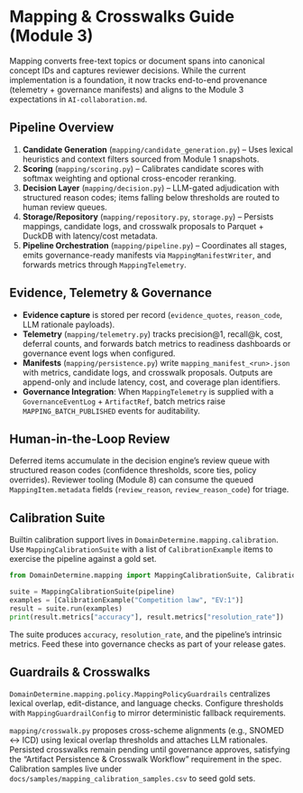# Mapping & Crosswalks Guide (Module 3)

Mapping converts free-text topics or document spans into canonical concept IDs and captures reviewer decisions. While the current implementation is a foundation, it now tracks end-to-end provenance (telemetry + governance manifests) and aligns to the Module 3 expectations in `AI-collaboration.md`.

## Pipeline Overview

1. **Candidate Generation** (`mapping/candidate_generation.py`) – Uses lexical heuristics and context filters sourced from Module 1 snapshots.
2. **Scoring** (`mapping/scoring.py`) – Calibrates candidate scores with softmax weighting and optional cross-encoder reranking.
3. **Decision Layer** (`mapping/decision.py`) – LLM-gated adjudication with structured reason codes; items falling below thresholds are routed to human review queues.
4. **Storage/Repository** (`mapping/repository.py`, `storage.py`) – Persists mappings, candidate logs, and crosswalk proposals to Parquet + DuckDB with latency/cost metadata.
5. **Pipeline Orchestration** (`mapping/pipeline.py`) – Coordinates all stages, emits governance-ready manifests via `MappingManifestWriter`, and forwards metrics through `MappingTelemetry`.

## Evidence, Telemetry & Governance

- **Evidence capture** is stored per record (`evidence_quotes`, `reason_code`, LLM rationale payloads).
- **Telemetry** (`mapping/telemetry.py`) tracks precision@1, recall@k, cost, deferral counts, and forwards batch metrics to readiness dashboards or governance event logs when configured.
- **Manifests** (`mapping/persistence.py`) write `mapping_manifest_<run>.json` with metrics, candidate logs, and crosswalk proposals. Outputs are append-only and include latency, cost, and coverage plan identifiers.
- **Governance Integration**: When `MappingTelemetry` is supplied with a `GovernanceEventLog` + `ArtifactRef`, batch metrics raise `MAPPING_BATCH_PUBLISHED` events for auditability.

## Human-in-the-Loop Review

Deferred items accumulate in the decision engine’s review queue with structured reason codes (confidence thresholds, score ties, policy overrides). Reviewer tooling (Module 8) can consume the queued `MappingItem.metadata` fields (`review_reason`, `review_reason_code`) for triage.

## Calibration Suite

Builtin calibration support lives in `DomainDetermine.mapping.calibration`. Use `MappingCalibrationSuite` with a list of `CalibrationExample` items to exercise the pipeline against a gold set.

```python
from DomainDetermine.mapping import MappingCalibrationSuite, CalibrationExample

suite = MappingCalibrationSuite(pipeline)
examples = [CalibrationExample("Competition law", "EV:1")]
result = suite.run(examples)
print(result.metrics["accuracy"], result.metrics["resolution_rate"])
```

The suite produces `accuracy`, `resolution_rate`, and the pipeline’s intrinsic metrics. Feed these into governance checks as part of your release gates.

## Guardrails & Crosswalks

`DomainDetermine.mapping.policy.MappingPolicyGuardrails` centralizes lexical overlap, edit-distance, and language checks. Configure thresholds with `MappingGuardrailConfig` to mirror deterministic fallback requirements.

`mapping/crosswalk.py` proposes cross-scheme alignments (e.g., SNOMED ↔ ICD) using lexical overlap thresholds and attaches LLM rationales. Persisted crosswalks remain pending until governance approves, satisfying the “Artifact Persistence & Crosswalk Workflow” requirement in the spec. Calibration samples live under `docs/samples/mapping_calibration_samples.csv` to seed gold sets.
